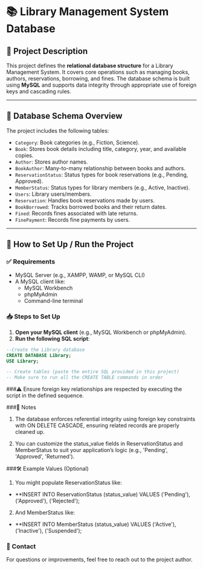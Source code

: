 # 📚 Library Management System Database

## 📝 Project Description

This project defines the **relational database structure** for a Library Management System. It covers core operations such as managing books, authors, reservations, borrowing, and fines. The database schema is built using **MySQL** and supports data integrity through appropriate use of foreign keys and cascading rules.

---

## 📂 Database Schema Overview

The project includes the following tables:

- `Category`: Book categories (e.g., Fiction, Science).
- `Book`: Stores book details including title, category, year, and available copies.
- `Author`: Stores author names.
- `BookAuthor`: Many-to-many relationship between books and authors.
- `ReservationStatus`: Status types for book reservations (e.g., Pending, Approved).
- `MemberStatus`: Status types for library members (e.g., Active, Inactive).
- `Users`: Library users/members.
- `Reservation`: Handles book reservations made by users.
- `BookBorrowed`: Tracks borrowed books and their return dates.
- `Fined`: Records fines associated with late returns.
- `FinePayment`: Records fine payments by users.

---

## 🚀 How to Set Up / Run the Project

### ✅ Requirements
- MySQL Server (e.g., XAMPP, WAMP, or MySQL CLI)
- A MySQL client like:
  - MySQL Workbench
  - phpMyAdmin
  - Command-line terminal

### 📥 Steps to Set Up

1. **Open your MySQL client** (e.g., MySQL Workbench or phpMyAdmin).
2. **Run the following SQL script**:

```sql
--Create the Library database
CREATE DATABASE Library;
USE Library;

-- Create tables (paste the entire SQL provided in this project)
-- Make sure to run all the CREATE TABLE commands in order
```

###⚠️ Ensure foreign key relationships are respected by executing the script in the defined sequence.

###📌 Notes
1. The database enforces referential integrity using foreign key constraints with ON DELETE CASCADE, ensuring related records are properly cleaned up.

2. You can customize the status_value fields in ReservationStatus and MemberStatus to suit your application’s logic (e.g., 'Pending', 'Approved', 'Returned').

###🛠️ Example Values (Optional)
1. You might populate ReservationStatus like:
 - **INSERT INTO ReservationStatus (status_value) VALUES ('Pending'), ('Approved'), ('Rejected');
 
2. And MemberStatus like:
- **INSERT INTO MemberStatus (status_value) VALUES ('Active'), ('Inactive'), ('Suspended');

### 📧 Contact
For questions or improvements, feel free to reach out to the project author.

